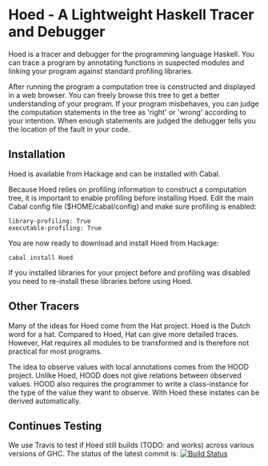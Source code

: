# Hoed - A Lightweight Haskell Tracer and Debugger

Hoed is a tracer and debugger for the programming language Haskell. You can
trace a program by annotating functions in suspected modules and linking your
program against standard profiling libraries. 

After running the program a computation tree is constructed and displayed in a
web browser. You can freely browse this tree to get a better understanding of
your program. If your program misbehaves, you can judge the computation
statements in the tree as 'right' or 'wrong' according to your intention. When
enough statements are judged the debugger tells you the location of the fault
in your code.

## Installation

Hoed is available from Hackage and can be installed with Cabal.

Because Hoed relies on profiling information to construct a computation tree,
it is important to enable profiling before installing Hoed. Edit the main
Cabal config file ($HOME/cabal/config) and make sure profiling is enabled:

    library-profiling: True
    executable-profiling: True

You are now ready to download and install Hoed from Hackage:

    cabal install Hoed

If you installed libraries for your project before and profiling was disabled
you need to re-install these libraries before using Hoed.

## Other Tracers

Many of the ideas for Hoed come from the Hat project. Hoed is the Dutch word
for a hat. Compared to Hoed, Hat can
give more detailed traces. However, Hat requires all modules to be transformed
and is therefore not practical for most programs.

The idea to observe values with local annotations comes from the HOOD project.
Unlike Hoed, HOOD does not give relations between observed values. HOOD also
requires the programmer to write a class-instance for the type of the value
they want to observe. With Hoed these instates can be derived automatically.

## Continues Testing

We use Travis to test if Hoed still builds (TODO: and works) across various versions of GHC. The status of the latest commit is: [![Build Status](https://travis-ci.org/MaartenFaddegon/Hoed.svg?branch=master)](https://travis-ci.org/MaartenFaddegon/Hoed)
